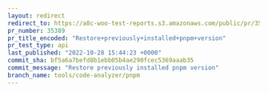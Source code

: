 ```yaml
---
layout: redirect
redirect_to: https://a8c-woo-test-reports.s3.amazonaws.com/public/pr/35389/api/index.html
pr_number: 35389
pr_title_encoded: "Restore+previously+installed+pnpm+version"
pr_test_type: api
last_published: "2022-10-28 15:44:23 +0000"
commit_sha: bf5a6a7befd8b1ebb05b4ae290fcec5369aaab35
commit_message: "Restore previously installed pnpm version"
branch_name: tools/code-analyzer/pnpm
---
```

